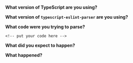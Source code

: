 **What version of TypeScript are you using?**


**What version of `typescript-eslint-parser` are you using?**


**What code were you trying to parse?**

```
<!-- put your code here -->
```

**What did you expect to happen?**


**What happened?**


